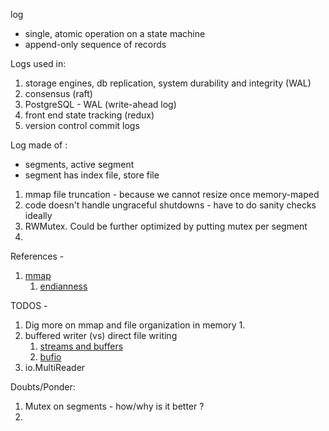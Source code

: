 

log 
- single, atomic operation on a state machine
- append-only sequence of records



Logs used in:
1. storage engines, db replication, system durability and integrity (WAL)
2. consensus (raft)
3. PostgreSQL - WAL (write-ahead log)
4. front end state tracking (redux)
5. version control commit logs

Log made of :
- segments, active segment
- segment has index file, store file


1. mmap file truncation - because we cannot resize once memory-maped
2. code doesn't handle ungraceful shutdowns - have to do sanity checks ideally
3. RWMutex. Could be further optimized by putting mutex per segment
4. 




References -
1. [mmap](https://youtu.be/nPIhoJ6lKeQ)
   1. [endianness](https://www.youtube.com/watch?v=NcaiHcBvDR4)
   
TODOS -
1. Dig more on mmap and file organization in memory
   1. 
2. buffered writer (vs) direct file writing
   1. [streams and buffers](https://medium.com/rungo/introduction-to-streams-and-buffers-d148c0cda0ad)
   2. [bufio](https://www.educative.io/edpresso/how-to-read-and-write-with-golang-bufio)
3. io.MultiReader


Doubts/Ponder:
1. Mutex on segments - how/why is it better ?
2. 



